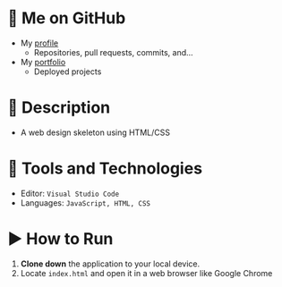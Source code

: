 # :link: Me on GitHub
* My [profile](https://github.com/ArsalanAtGH)
  * Repositories, pull requests, commits, and...
* My [portfolio](https://arsalanatgh.github.io)
  * Deployed projects

# :page_with_curl: Description
* A web design skeleton using HTML/CSS

# :wrench: Tools and Technologies
* Editor: `Visual Studio Code`
* Languages: `JavaScript, HTML, CSS`

# :arrow_forward: How to Run
1. **Clone down** the application to your local device.
2. Locate `index.html` and open it in a web browser like Google Chrome